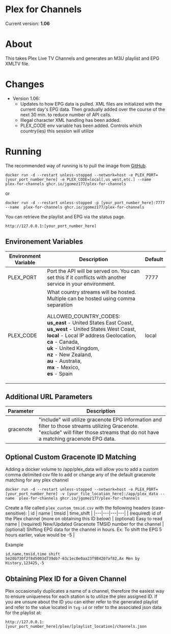 # Plex for Channels

Current version: **1.06**

# About
This takes Plex Live TV Channels and generates an M3U playlist and EPG XMLTV file.

# Changes
 - Version 1.06: 
    - Updates to how EPG data is pulled. XML files are initialized with the current day's EPG data. Then gradually added over the course of the next 30 min. to reduce number of API calls. 
    - Illegal character XML handling has been added.
    - PLEX_CODE env variable has been added. Controls which country(ies) this session will utilize

# Running
The recommended way of running is to pull the image from [GitHub](https://github.com/jgomez177/plex-for-channels/pkgs/container/plex-for-channels).

    docker run -d --restart unless-stopped --network=host -e PLEX_PORT=[your_port_number_here] -e PLEX_CODE=local[,us_west,etc.] --name  plex-for-channels ghcr.io/jgomez177/plex-for-channels
or

    docker run -d --restart unless-stopped -p [your_port_number_here]:7777 --name  plex-for-channels ghcr.io/jgomez177/plex-for-channels

You can retrieve the playlist and EPG via the status page.

    http://127.0.0.1:[your_port_number_here]

## Environement Variables
| Environment Variable | Description | Default |
|---|---|---|
| PLEX_PORT | Port the API will be served on. You can set this if it conflicts with another service in your environment. | 7777 |
| PLEX_CODE | What country streams will be hosted. <br>Multiple can be hosted using comma separation<p><p>ALLOWED_COUNTRY_CODES:<br>**us_east** - United States East Coast,<br>**us_west** - United States West Coast,<br>**local** - Local IP address Geolocation,<br>**ca** - Canada,<br>**uk** - United Kingdom,<br>**nz** - New Zealand,<br>**au** - Australia,<br>**mx** - Mexico,<br>**es**  - Spain  | local |

## Additional URL Parameters
| Parameter | Description |
|---|---|
| gracenote | "include" will utilize gracenote EPG information and filter to those streams utilizing Gracenote. "exclude" will filter those streams that do not have a matching gracenote EPG data. |

## Optional Custom Gracenote ID Matching

Adding a docker volume to /app/plex_data will allow you to add a custom comma delimited csv file to add or change any of the default gracenote matching for any plex channel

    docker run -d --restart unless-stopped --network=host -e PLEX_PORT=[your_port_number_here] -v [your_file_location_here]:/app/plex_data --name  plex-for-channels ghcr.io/jgomez177/plex-for-channels

Create a file called `plex_custom_tmsid.csv` with the following headers (case-sensitive):
| id |  name | tmsid | time_shift | 
|---|---|---|---|
| (required) id of the Plex channel (more on obtaining this ID below) | (optional) Easy to read name | (required) New/Updated Gracenote TMSID number for the channel | (optional) Shifting EPG data for the channel in hours. Ex: To shift the EPG 5 hours earlier, value would be -5 | 

Example

    id,name,tmsid,time_shift
    5e20b730f2f8d5003d739db7-63c1ec0e0aa23f984207af82,Ax Men by History,123425,-5


## Obtaining Plex ID for a Given Channel
Plex occasionally duplicates a name of a channel, therefore the easiest way to ensure uniqueness for each station is to utilize the plex assigned ID. If you are unsure about the ID you can either refer to the generated playlist and refer to the value located in `tvg-id` or refer to the associated json data for the playlist at:

    http://127.0.0.1:[your_port_number_here]/plex/[playlist_location]/channels.json


